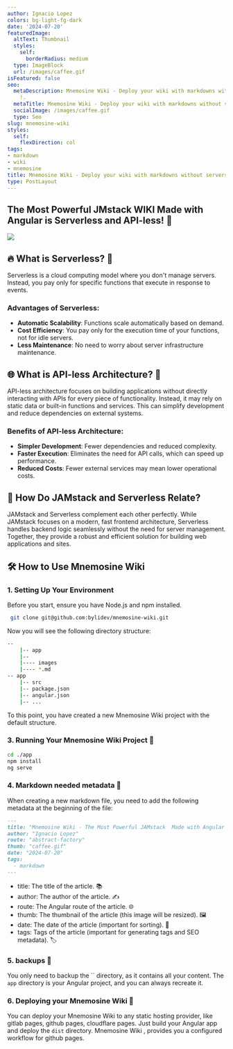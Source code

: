 ```yaml
---
author: Ignacio Lopez
colors: bg-light-fg-dark
date: '2024-07-20'
featuredImage:
  altText: Thumbnail
  styles:
    self:
      borderRadius: medium
  type: ImageBlock
  url: /images/caffee.gif
isFeatured: false
seo:
  metaDescription: Mnemosine Wiki - Deploy your wiki with markdowns without servers
    !.
  metaTitle: Mnemosine Wiki - Deploy your wiki with markdowns without servers !
  socialImage: /images/caffee.gif
  type: Seo
slug: mnemosine-wiki
styles:
  self:
    flexDirection: col
tags:
- markdown
- wiki
- mnemosine
title: Mnemosine Wiki - Deploy your wiki with markdowns without servers !
type: PostLayout
---
```


## The Most Powerful JMstack WIKI Made with Angular is Serverless and API-less! 💪

![](./images/caffee.gif)

## 🔥 **What is Serverless?** 🚀

Serverless is a cloud computing model where you don't manage servers. Instead, you pay only for specific functions that
execute in response to events.

### **Advantages of Serverless:**

- **Automatic Scalability**: Functions scale automatically based on demand.
- **Cost Efficiency**: You pay only for the execution time of your functions, not for idle servers.
- **Less Maintenance**: No need to worry about server infrastructure maintenance.

## 🌐 **What is API-less Architecture?** 🤔

API-less architecture focuses on building applications without directly interacting with APIs for every piece of
functionality. Instead, it may rely on static data or built-in functions and services. This can simplify development and
reduce dependencies on external systems.

### **Benefits of API-less Architecture:**

- **Simpler Development**: Fewer dependencies and reduced complexity.
- **Faster Execution**: Eliminates the need for API calls, which can speed up performance.
- **Reduced Costs**: Fewer external services may mean lower operational costs.

## 🎉 **How Do JAMstack and Serverless Relate?**

JAMstack and Serverless complement each other perfectly. While JAMstack focuses on a modern, fast frontend architecture,
Serverless handles backend logic seamlessly without the need for server management. Together, they provide a robust and
efficient solution for building web applications and sites.

## 🛠️ **How to Use Mnemosine Wiki**

### **1. Setting Up Your Environment**

Before you start, ensure you have Node.js and npm installed.

```bash
 git clone git@github.com:bylidev/mnemosine-wiki.git
```

Now you will see the following directory structure:

```bash
-- 
    |-- app
    |-- 
    |---- images
    |---- *.md
-- app
    |-- src
    |-- package.json
    |-- angular.json
    |-- ...
```
To this point, you have created a new Mnemosine Wiki  project with the default structure. 


### **3. Running Your Mnemosine Wiki  Project 🚀**

```bash
cd ./app
npm install
ng serve
```

### **4. Markdown needed metadata 📝**
When creating a new markdown file, you need to add the following metadata at the beginning of the file:

```markdown
---
title: "Mnemosine Wiki - The Most Powerful JAMstack  Made with Angular is Serverless and API-less!"
author: "Ignacio Lopez"
route: "abstract-factory"
thumb: "caffee.gif"
date: "2024-07-20"
tags:
  - markdown
---
```
- title: The title of the article. 📚
- author: The author of the article. ✍️
- route: The Angular route of the article. 🌐
- thumb: The thumbnail of the article (this image will be resized). 🖼️
- date: The date of the article (important for sorting). 📅
- tags: Tags of the article (important for generating tags and SEO metadata). 🏷️

### 5. backups  💾
You only need to backup the `` directory, as it contains all your content. The `app` directory is your Angular project, and you can always recreate it.

### 6. Deploying your Mnemosine Wiki  🚀
You can deploy your Mnemosine Wiki  to any static hosting provider, like gitlab pages, github pages, cloudflare pages. Just build your Angular app and deploy the `dist` directory.
Mnemosine Wiki , provides you a configured workflow for github pages.